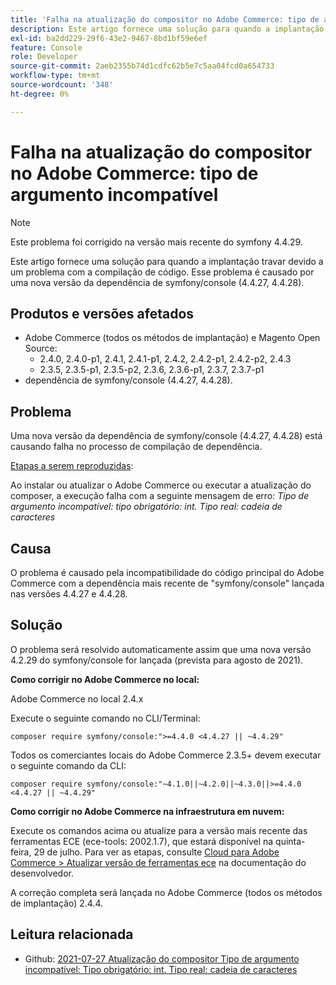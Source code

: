 ```yaml
---
title: 'Falha na atualização do compositor no Adobe Commerce: tipo de argumento incompatível'
description: Este artigo fornece uma solução para quando a implantação travar devido a um problema com a compilação de código. Esse problema é causado por uma nova versão da dependência de symfony/console (4.4.27, 4.4.28).
exl-id: ba2dd229-29f6-43e2-9467-8bd1bf59e6ef
feature: Console
role: Developer
source-git-commit: 2aeb2355b74d1cdfc62b5e7c5aa04fcd0a654733
workflow-type: tm+mt
source-wordcount: '348'
ht-degree: 0%

---
```


# Falha na atualização do compositor no Adobe Commerce: tipo de argumento incompatível

>[!NOTE]
>
>Este problema foi corrigido na versão mais recente do symfony 4.4.29.

Este artigo fornece uma solução para quando a implantação travar devido a um problema com a compilação de código. Esse problema é causado por uma nova versão da dependência de symfony/console (4.4.27, 4.4.28).

## Produtos e versões afetados

* Adobe Commerce (todos os métodos de implantação) e Magento Open Source:
   * 2.4.0, 2.4.0-p1, 2.4.1, 2.4.1-p1, 2.4.2, 2.4.2-p1, 2.4.2-p2, 2.4.3
   * 2.3.5, 2.3.5-p1, 2.3.5-p2, 2.3.6, 2.3.6-p1, 2.3.7, 2.3.7-p1
* dependência de symfony/console (4.4.27, 4.4.28).

## Problema

Uma nova versão da dependência de symfony/console (4.4.27, 4.4.28) está causando falha no processo de compilação de dependência.

<u>Etapas a serem reproduzidas</u>:

Ao instalar ou atualizar o Adobe Commerce ou executar a atualização do composer, a execução falha com a seguinte mensagem de erro:
*Tipo de argumento incompatível: tipo obrigatório: int. Tipo real: cadeia de caracteres*

## Causa

O problema é causado pela incompatibilidade do código principal do Adobe Commerce com a dependência mais recente de &quot;symfony/console&quot; lançada nas versões 4.4.27 e 4.4.28.

## Solução

O problema será resolvido automaticamente assim que uma nova versão 4.2.29 do symfony/console for lançada (prevista para agosto de 2021).

**Como corrigir no Adobe Commerce no local:**

Adobe Commerce no local 2.4.x

Execute o seguinte comando no CLI/Terminal:

``composer require symfony/console:">=4.4.0 <4.4.27 || ~4.4.29"``

Todos os comerciantes locais do Adobe Commerce 2.3.5+ devem executar o seguinte comando da CLI:

``composer require symfony/console:"~4.1.0||~4.2.0||~4.3.0||>=4.4.0 <4.4.27 || ~4.4.29"``

**Como corrigir no Adobe Commerce na infraestrutura em nuvem:**

Execute os comandos acima ou atualize para a versão mais recente das ferramentas ECE (ece-tools: 2002.1.7), que estará disponível na quinta-feira, 29 de julho. Para ver as etapas, consulte [Cloud para Adobe Commerce > Atualizar versão de ferramentas ece](https://experienceleague.adobe.com/pt-br/docs/commerce-cloud-service/user-guide/dev-tools/ece-tools/update-package) na documentação do desenvolvedor.

A correção completa será lançada no Adobe Commerce (todos os métodos de implantação) 2.4.4.

## Leitura relacionada

* Github: [2021-07-27 Atualização do compositor Tipo de argumento incompatível: Tipo obrigatório: int. Tipo real: cadeia de caracteres](https://github.com/magento/magento2/issues/33595)

